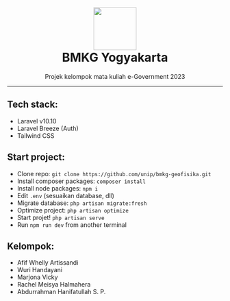 <h1 align="center">
  <img src="https://github.com/unip/bmkg-geofisika/blob/main/public/images/logo-bmkg.png?raw=true" width="100" > <br>
  BMKG Yogyakarta
</h1>

<p align="center">Projek kelompok mata kuliah e-Government 2023</p>

---------------------------------------------

## Tech stack:
- Laravel v10.10
- Laravel Breeze (Auth)
- Tailwind CSS

## Start project:
- Clone repo: `git clone https://github.com/unip/bmkg-geofisika.git`
- Install composer packages: `composer install`
- Install node packages: `npm i`
- Edit `.env` (sesuaikan database, dll)
- Migrate database: `php artisan migrate:fresh`
- Optimize project: `php artisan optimize`
- Start projet! `php artisan serve`
- Run `npm run dev` from another terminal

## Kelompok:
- Afif Whelly Artissandi
- Wuri Handayani
- Marjona Vicky
- Rachel Meisya Halmahera
- Abdurrahman Hanifatullah S. P.
